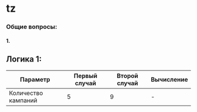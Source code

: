 # tz

### Общие вопросы:
#### 1.

## Логика 1:

| Параметр                         | Первый случай  | Второй случай | Вычисление                  |
|----------------------------------|---------------|---------------|-----------------------------|
| Количество кампаний             | 5             | 9             | -                           |

